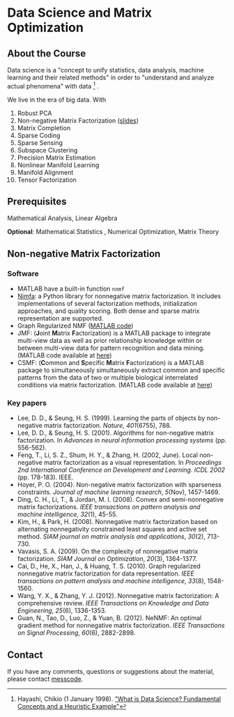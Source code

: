 # Data Science and Matrix Optimization

## About the Course

Data science is a "concept to unify statistics, data analysis, machine learning and their related methods" in order to "understand and analyze actual phenomena" with data [^1] .



[^1]: Hayashi, Chikio (1 January 1998). ["What is Data Science? Fundamental Concepts and a Heuristic Example"](https://www.springer.com/book/9784431702085) 





We live in the era of big data. With 

 1. Robust PCA
 2. Non-negative Matrix Factorization ([slides](./course_files/lecture_slides/nmf.pdf))
  3. Matrix Completion 
  4. Sparse Coding
  5. Sparse Sensing
  6. Subspace Clustering
  7. Precision Matrix Estimation
  8. Nonlinear Manifold Learning
  9. Manifold Alignment
  10. Tensor Factorization

##  Prerequisites

Mathematical Analysis, Linear Algebra

**Optional**:  Mathematical Statistics , Numerical Optimization, Matrix Theory

##  Non-negative Matrix Factorization

### Software 

- MATLAB have a built-in function `nnmf`
- [Nimfa](http://nimfa.biolab.si/):  a Python library for nonnegative matrix factorization. It includes implementations of several factorization methods, initialization approaches, and quality scoring. Both dense and sparse matrix representation are supported. 
- Graph Regularized NMF ([MATLAB code](http://www.cad.zju.edu.cn/home/dengcai/Data/code/GNMF.m))
- JMF:   (**J**oint **M**atrix **F**actorization) is a MATLAB package to integrate multi-view data as well as prior relationship knowledge within or between multi-view data for pattern recognition and data mining. (MATLAB code available at [here](http://page.amss.ac.cn/shihua.zhang/software.html)) 
- CSMF:  (**C**ommon and **S**pecific **M**atrix **F**actorization) is a MATLAB package to simultaneously simultaneously extract common and specific patterns from the data of two or multiple biological interrelated conditions via matrix factorization. (MATLAB code available at [here](http://page.amss.ac.cn/shihua.zhang/software.html)) 

###  Key papers

- Lee, D. D., & Seung, H. S. (1999). Learning the parts of objects by non-negative matrix factorization. *Nature*, *401*(6755), 788.
- Lee, D. D., & Seung, H. S. (2001). Algorithms for non-negative matrix factorization. In *Advances in neural information processing systems* (pp. 556-562).
- Feng, T., Li, S. Z., Shum, H. Y., & Zhang, H. (2002, June). Local non-negative matrix factorization as a visual representation. In *Proceedings 2nd International Conference on Development and Learning. ICDL 2002* (pp. 178-183). IEEE.
- Hoyer, P. O. (2004). Non-negative matrix factorization with sparseness constraints. *Journal of machine learning research*, *5*(Nov), 1457-1469.
- Ding, C. H., Li, T., & Jordan, M. I. (2008). Convex and semi-nonnegative matrix factorizations. *IEEE transactions on pattern analysis and machine intelligence*, *32*(1), 45-55.
- Kim, H., & Park, H. (2008). Nonnegative matrix factorization based on alternating nonnegativity constrained least squares and active set method. *SIAM journal on matrix analysis and applications*, *30*(2), 713-730.
- Vavasis, S. A. (2009). On the complexity of nonnegative matrix factorization. *SIAM Journal on Optimization*, *20*(3), 1364-1377.
- Cai, D., He, X., Han, J., & Huang, T. S. (2010). Graph regularized nonnegative matrix factorization for data representation. *IEEE transactions on pattern analysis and machine intelligence*, *33*(8), 1548-1560.
- Wang, Y. X., & Zhang, Y. J. (2012). Nonnegative matrix factorization: A comprehensive review. *IEEE Transactions on Knowledge and Data Engineering*, *25*(6), 1336-1353.
- Guan, N., Tao, D., Luo, Z., & Yuan, B. (2012). NeNMF: An optimal gradient method for nonnegative matrix factorization. *IEEE Transactions on Signal Processing*, *60*(6), 2882-2898.

##  Contact

If you have any comments, questions or suggestions about the material, please contact [messcode](zhanchihao11@outlook.com).


